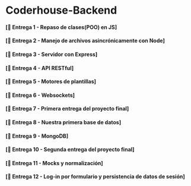 # Coderhouse-Backend
#### [🔗 Entrega 1 - Repaso de clases(POO) en JS]

#### [🔗 Entrega 2 - Manejo de archivos asincrónicamente con Node]

#### [🔗 Entrega 3 - Servidor con Express]

#### [🔗 Entrega 4 - API RESTful]

#### [🔗 Entrega 5 - Motores de plantillas]

#### [🔗 Entrega 6 - Websockets]

#### [🔗 Entrega 7 - Primera entrega del proyecto final]

#### [🔗 Entrega 8 - Nuestra primera base de datos]

#### [🔗 Entrega 9 - MongoDB]

#### [🔗 Entrega 10 - Segunda entrega del proyecto final]

#### [🔗 Entrega 11 - Mocks y normalización]

#### [🔗 Entrega 12 - Log-in por formulario y persistencia de datos de sesión]

